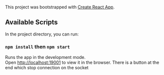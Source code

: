 This project was bootstrapped with [Create React App](https://github.com/facebook/create-react-app).

## Available Scripts

In the project directory, you can run:

### `npm install` then `npm start`

Runs the app in the development mode.<br>
Open [http://localhost:19001](http://localhost:19001) to view it in the browser.
There is a button at the end which stop connection on the socket
